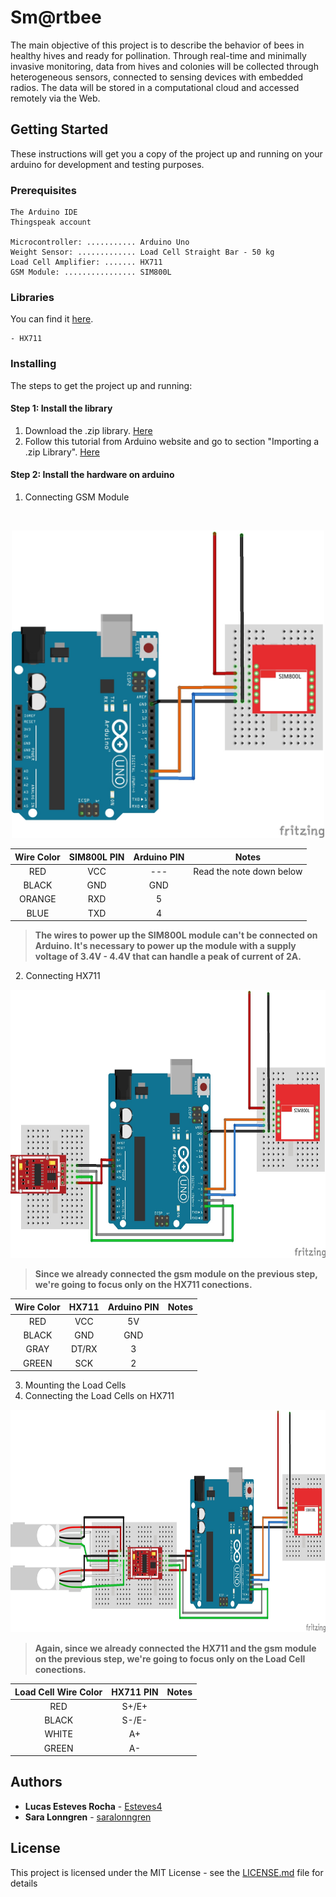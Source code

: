 # Sm@rtbee
The main objective of this project is to describe the behavior of bees in healthy hives and ready for pollination. Through real-time and minimally invasive monitoring, data from hives and colonies will be collected through heterogeneous sensors, connected to sensing devices with embedded radios. The data will be stored in a computational cloud and accessed remotely via the Web.

## Getting Started

These instructions will get you a copy of the project up and running on your arduino for development and testing purposes.

### Prerequisites

```
The Arduino IDE
Thingspeak account

Microcontroller: ........... Arduino Uno
Weight Sensor: ............. Load Cell Straight Bar - 50 kg
Load Cell Amplifier: ....... HX711
GSM Module: ................ SIM800L
```

### Libraries

You can find it [here](Bibliotecas).
```
- HX711
```

### Installing

The steps to get the project up and running:

#### Step 1: Install the library

   1. Download the .zip library. [Here](Bibliotecas)
   2. Follow this tutorial from Arduino website and go to section "Importing a .zip Library". [Here](https://www.arduino.cc/en/Guide/Libraries)

#### Step 2: Install the hardware on arduino

   1. Connecting GSM Module
   
   <p align="center">
      <img width="500" height="492" src="img/Scale_1.jpg">
   </p>
   
   | Wire Color  | SIM800L PIN | Arduino PIN | Notes |
   | :-------------: | :-------------: | :-------------: | :-------------: |
   | RED  | VCC | --- | Read the note down below |
   | BLACK  | GND  | GND  |
   | ORANGE  | RXD  | 5 |
   | BLUE  | TXD | 4  |
   

   >**The wires to power up the SIM800L module can't be connected on Arduino. 
   >It's necessary to power up the module with a supply voltage of 3.4V - 4.4V that can handle a peak of current of 2A.**

   
   2. Connecting HX711
   
   <p align="center">
      <img width="600" height="429" src="img/Scale_2.jpg">
   </p>
   
   >**Since we already connected the gsm module on the previous step, we're going to focus only on the HX711 conections.**

   
   | Wire Color  | HX711 | Arduino PIN | Notes |
   | :-------------: | :-------------: | :-------------: | :-------------: |
   | RED  | VCC | 5V |
   | BLACK  | GND  | GND  |
   | GRAY  | DT/RX  | 3 |
   | GREEN  | SCK | 2  |
   
   3. Mounting the Load Cells
   4. Connecting the Load Cells on HX711
   
   <p align="center">
      <img width="800" height="356" src="img/Scale_3.jpg">
   </p>
   
   >**Again, since we already connected the HX711 and the gsm module on the previous step, 
   we're going to focus only on the Load Cell conections.**

   
   | Load Cell Wire Color  | HX711 PIN | Notes |
   | :-------------: | :-------------: | :-------------: |
   | RED  | S+/E+ | 
   | BLACK  | S-/E-  | 
   | WHITE  | A+  | 
   | GREEN  | A- |

## Authors

* **Lucas Esteves Rocha** - [Esteves4](https://github.com/Esteves4)
* **Sara Lonngren**  - [saralonngren](https://github.com/saralonngren)

## License

This project is licensed under the MIT License - see the [LICENSE.md](../LICENSE) file for details
